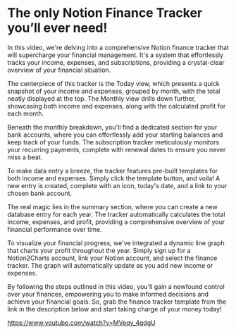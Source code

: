 # The only Notion Finance Tracker you’ll ever need!

In this video, we're delving into a comprehensive Notion finance tracker that will supercharge your financial management. It's a system that effortlessly tracks your income, expenses, and subscriptions, providing a crystal-clear overview of your financial situation.

The centerpiece of this tracker is the Today view, which presents a quick snapshot of your income and expenses, grouped by month, with the total neatly displayed at the top. The Monthly view drills down further, showcasing both income and expenses, along with the calculated profit for each month.

Beneath the monthly breakdown, you'll find a dedicated section for your bank accounts, where you can effortlessly add your starting balances and keep track of your funds. The subscription tracker meticulously monitors your recurring payments, complete with renewal dates to ensure you never miss a beat.

To make data entry a breeze, the tracker features pre-built templates for both income and expenses. Simply click the template button, and voila! A new entry is created, complete with an icon, today's date, and a link to your chosen bank account.

The real magic lies in the summary section, where you can create a new database entry for each year. The tracker automatically calculates the total income, expenses, and profit, providing a comprehensive overview of your financial performance over time.

To visualize your financial progress, we've integrated a dynamic line graph that charts your profit throughout the year. Simply sign up for a Notion2Charts account, link your Notion account, and select the finance tracker. The graph will automatically update as you add new income or expenses.

By following the steps outlined in this video, you'll gain a newfound control over your finances, empowering you to make informed decisions and achieve your financial goals. So, grab the finance tracker template from the link in the description below and start taking charge of your money today!

https://www.youtube.com/watch?v=MVeqy_4qdgU